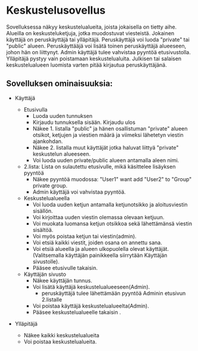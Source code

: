 # Keskustelusovellus  
Sovelluksessa näkyy keskustelualueita, joista jokaisella on tietty aihe. Alueilla on keskusteluketjuja, jotka muodostuvat viesteistä. Jokainen käyttäjä on peruskäyttäjä tai ylläpitäjä. Peruskäyttäjä voi luoda "private" tai "public" alueen. Peruskäyttääjä voi lisätä toinen peruskäyttäjä alueeseen, johon hän on liittynyt. Admin käyttäjä tulee vahvistaa pyyntöä etusivustolla. Ylläpitäjä pystyy vain poistamaan keskustelualuita. Julkisen tai salaisen keskustelualueen luomista varten pitää kirjautua peruskäyttäjänä.


## Sovelluksen ominaisuuksia:
* Käyttäjä
  * Etusivulla
    * Luoda uuden tunnuksen
    * Kirjaudu tunnuksella sisään. Kirjaudu ulos
    * Näkee  1. listalla "public" ja hänen osallistuman "private" alueen otsikot, ketjujen ja viestien määrä ja viimeksi lähetetyn viestin ajankohdan.
    * Näkee  2. listalla muut käyttäjät jotka haluvat liittyä "private" keskustelun alueeseen.
    * Voi luoda uuden private/public alueen antamalla aleen nimi.
  * 2.lista: Lista on sulautettu etusivulle, mikä käsittelee lisäyksen pyyntöä
    * Näkee pyyntöä muodossa: "User1" want add "User2" to "Group" private group.
    * Admin käyttäjä voi vahvistaa pyyntöä.
  * Keskustelualueella 
    * Voi luoda uuden ketjun antamalla ketjunotsikko ja aloitusviestin sisällön.
    * Voi kirjoittaa uuden viestin olemassa olevaan ketjuun.
    * Voi muokata luomansa ketjun otsikkoa sekä lähettämänsä viestin sisältöä. 
    * Voi myös poistaa ketjun tai viestin(admin).
    * Voi etsiä kaikki viestit, joiden osana on annettu sana.
    * Voi etsiä alueella ja alueen ulkopuolella olevat käyttäjät.(Valitsemalla käyttäjän painikkeella siirrytään Käyttäjän sivustolle).
    * Pääsee etusivulle takaisin.
  * Käyttäjän sivusto
    * Näkee käyttäjän tunnus.
    * Voi lisätä käyttäjä keskustelualueeseen(Admin).
      * peruskäyttäjä tulee lähettämään pyyntöä Adminin etusivun 2.listalle 
    * Voi poistaa käyttäjä keskustelualueelta(Admin).
    * Pääsee keskustelualueelle takaisin .


* Ylläpitäjä 
  * Näkee kaikki keskustelualueita
  * Voi poistaa keskustelualueita.
